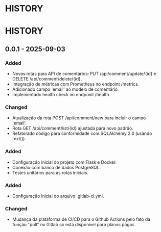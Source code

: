 # HISTORY

# HISTORY

## 0.0.1 - 2025-09-03
### Added
- Novas rotas para API de comentários: PUT /api/comment/update/{id} e DELETE /api/comment/delete/{id}.
- Integração de métricas com Prometheus no endpoint /metrics.
- Adicionado campo 'email' ao modelo de comentário.
- Implementado health check no endpoint /health.

### Changed
- Atualização da rota POST /api/comment/new para incluir o campo 'email'.
- Rota GET /api/comment/list/{id} ajustada para novo padrão.
- Refatorado código para conformidade com SQLAlchemy 2.0 (usando text()).

### Added
- Configuração inicial do projeto com Flask e Docker.
- Conexão com banco de dados PostgreSQL.
- Testes unitários para as rotas iniciais.

### Added
- Configuração inicial do arquivo .gitlab-ci.yml.

### Changed
- Mudança da plataforma de CI/CD para o Github Actions pelo fato da função "pull" no Gitlab só está disponível para planos pagos.